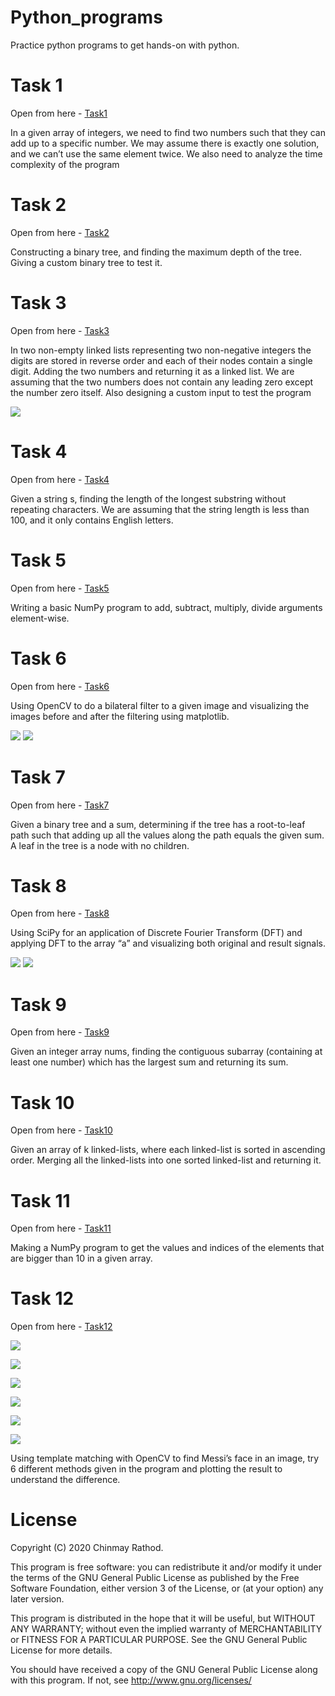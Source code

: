 # Python_programs 

Practice python programs to get hands-on with python. 

# Task 1 
Open from here - [Task1](Task1)

In a given array of integers, we need to find two numbers such that they can add up to a specific number.
We may assume there is exactly one solution, and we can’t use the same element twice. We also need to analyze the time complexity of the program 

# Task 2
Open from here - [Task2](Task2)

Constructing a binary tree, and finding the maximum depth of the tree. Giving a custom binary tree to test it.

# Task 3
Open from here - [Task3](Task3)

In two non-empty linked lists representing two non-negative integers the digits are stored in reverse order and each of their nodes contain a single digit. Adding the two numbers and returning it as a linked list. We are assuming that the two numbers does not contain any leading zero except the number zero itself. Also designing a custom input to test the program

![](Result%20images/image1.png)

# Task 4
Open from here - [Task4](Task4)

Given a string s, finding the length of the longest substring without repeating characters. We are assuming that the string length is less than 100, and it only contains English letters.

# Task 5
Open from here - [Task5](Task5)

Writing a basic NumPy program to add, subtract, multiply, divide arguments element-wise.

# Task 6
Open from here - [Task6](Task6)

Using OpenCV to do a bilateral filter to a given image and visualizing the images before and after the filtering using matplotlib.

![](Result%20images/image2.png)
![](Result%20images/image3.png)

# Task 7
Open from here - [Task7](Task7)

Given a binary tree and a sum, determining if the tree has a root-to-leaf path such that adding up all the values along the path equals the given sum. A leaf in the tree is a node with no children.

# Task 8
Open from here - [Task8](Task8)

Using SciPy for an application of Discrete Fourier Transform (DFT) and applying DFT to the array “a” and visualizing both original and result signals.

![](Result%20images/image4.png)
![](Result%20images/image5.png)

# Task 9
Open from here - [Task9](Task9)

Given an integer array nums, finding the contiguous subarray (containing at least one number) which has the largest sum and returning its sum.

# Task 10
Open from here - [Task10](Task10)

Given an array of k linked-lists, where each linked-list is sorted in ascending order. Merging all the linked-lists into one sorted linked-list and returning it.

# Task 11
Open from here - [Task11](Task11)

Making a NumPy program to get the values and indices of the elements that are bigger than 10 in a given array.

# Task 12
Open from here - [Task12](Task12)


![](Result%20images/image6.png)

![](Result%20images/image7.png)

![](Result%20images/image8.png)

![](Result%20images/image9.png)

![](Result%20images/image10.png)

![](Result%20images/image11.png)

Using template matching with OpenCV to find Messi’s face in an image, try 6 different methods given in the program and plotting the result to understand the difference.
 
# License
Copyright (C) 2020 Chinmay Rathod.

This program is free software: you can redistribute it and/or modify it under the terms of the GNU General Public License as published by the Free Software Foundation, either version 3 of the License, or (at your option) any later version.

This program is distributed in the hope that it will be useful, but WITHOUT ANY WARRANTY; without even the implied warranty of MERCHANTABILITY or FITNESS FOR A PARTICULAR PURPOSE. See the GNU General Public License for more details.

You should have received a copy of the GNU General Public License along with this program. If not, see http://www.gnu.org/licenses/

























